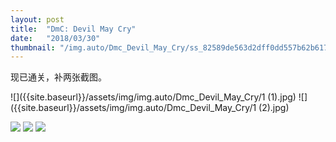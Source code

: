 ```yaml
---
layout: post
title:  "DmC: Devil May Cry"
date:   "2018/03/30"
thumbnail: "/img.auto/Dmc_Devil_May_Cry/ss_82589de563d2dff0dd557b62b617060e84866046.600x338.jpg"
---
```


现已通关，补两张截图。

![]({{site.baseurl}}/assets/img/img.auto/Dmc_Devil_May_Cry/1 (1).jpg)
![]({{site.baseurl}}/assets/img/img.auto/Dmc_Devil_May_Cry/1 (2).jpg)

![]({{site.baseurl}}/assets/img/img.auto/Dmc_Devil_May_Cry/ss_1f10e8fa05c5f7b89300c05c60730305ceee9e3c.600x338.jpg)
![]({{site.baseurl}}/assets/img/img.auto/Dmc_Devil_May_Cry/ss_4ee2134ba7a118241db88f211660d28bedfc062c.600x338.jpg)
![]({{site.baseurl}}/assets/img/img.auto/Dmc_Devil_May_Cry/ss_9edb3da7e3a6fe2ac99f7964da44894b4d9c8f87.600x338.jpg)